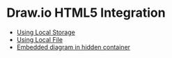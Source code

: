 # Draw.io HTML5 Integration

* <a href="http://jgraph.github.io/drawio-html5/localstorage.html#default" target="_blank">Using Local Storage</a>
* <a href="http://jgraph.github.io/drawio-html5/localfile.html" target="_blank">Using Local File</a>
* <a href="http://jgraph.github.io/drawio-html5/collapsed.html" target="_blank">Embedded diagram in hidden container</a>
